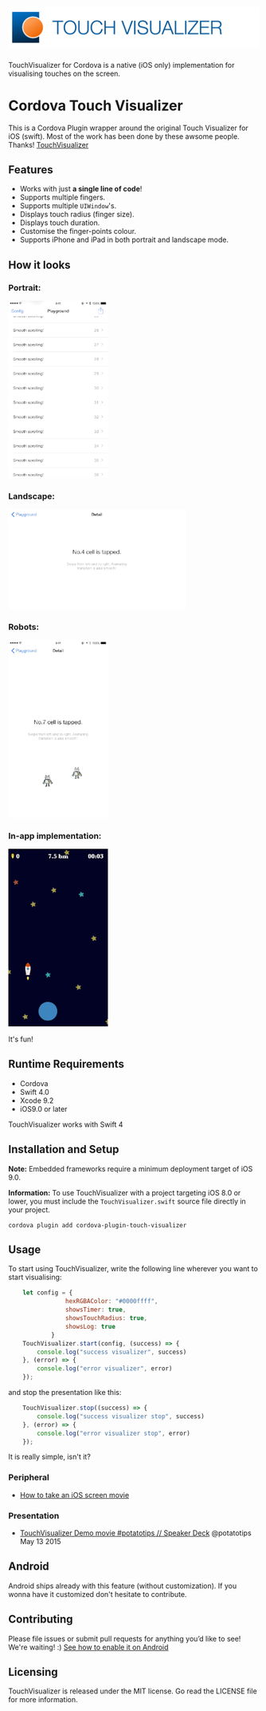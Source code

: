 # ![TouchVisualizer](misc/logo2.png)

TouchVisualizer for Cordova is a native (iOS only) implementation for visualising touches on the screen.

# Cordova Touch Visualizer

This is a Cordova Plugin wrapper around the original Touch Visualizer for iOS (swift). Most of the work has been done by these awsome people. Thanks! [TouchVisualizer](https://github.com/morizotter/TouchVisualizer) 

## Features
- Works with just **a single line of code**!
- Supports multiple fingers.
- Supports multiple `UIWindow`'s.
- Displays touch radius (finger size).
- Displays touch duration.
- Customise the finger-points colour.
- Supports iPhone and iPad in both portrait and landscape mode.

## How it looks
### Portrait:
![one](misc/one.gif)
### Landscape:
![two](misc/two.gif)
### Robots:
![three](misc/three.gif)
### In-app implementation:
![four](misc/four.gif)

It's fun!

## Runtime Requirements

- Cordova
- Swift 4.0
- Xcode 9.2
- iOS9.0 or later

TouchVisualizer works with Swift 4 

## Installation and Setup
**Note:** Embedded frameworks require a minimum deployment target of iOS 9.0.

**Information:** To use TouchVisualizer with a project targeting iOS 8.0 or lower, you must include the `TouchVisualizer.swift` source file directly in your project.

```
cordova plugin add cordova-plugin-touch-visualizer
``` 


## Usage

To start using TouchVisualizer, write the following line wherever you want to start visualising:

```javascript
    let config = {
				hexRGBAColor: "#0000ffff",
				showsTimer: true,
				showsTouchRadius: true,
				showsLog: true
			}
    TouchVisualizer.start(config, (success) => {
        console.log("success visualizer", success)
    }, (error) => {
        console.log("error visualizer", error)
    });
```

and stop the presentation like this:

```javascript
    TouchVisualizer.stop((success) => {
        console.log("success visualizer stop", success)
    }, (error) => {
        console.log("error visualizer stop", error)
    });
```

It is really simple, isn't it?

### Peripheral

- [How to take an iOS screen movie](misc/take_a_movie.md)

### Presentation

- [TouchVisualizer Demo movie #potatotips // Speaker Deck](https://speakerdeck.com/morizotter/touchvisualizer-demo-movie-number-potatotips) @potatotips May 13 2015

## Android
Android ships already with this feature (without customization). If you wonna have it customized don't hesitate to contribute.

## Contributing

Please file issues or submit pull requests for anything you’d like to see! We're waiting! :)
[See how to enable it on Android](https://medium.theuxblog.com/enabling-show-touches-in-android-screen-recordings-for-user-research-cc968563fcb9)

## Licensing
TouchVisualizer is released under the MIT license. Go read the LICENSE file for more information.
